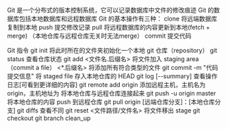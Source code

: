Git 是一个分布式的版本控制系统，它可以记录数据库中文件的修改痕迹
Git 的数据库包括本地数据库和远程数据库
Git 的基本操作有三种：
    clone 将远端数据库复制到本地
    push  提交修改记录
    pull  将远程数据库的内容更新到本地(fetch + merge) （本地仓库与远程仓库无关时无法merge）
    commit 提交代码

Git 指令
    git init 将此时所在的文件夹初始化一个本地 git 仓库（repository）
    git status 查看仓库状态
    git add <文件名.后缀名> 将文件加入 staging area（commit a file） <*.后缀名> 将添加所有符合类型的文件
    git commit -m "代码提交信息" 将 staged file 存入本地仓库的 HEAD
    git log [--summary] 查看操作日志[可看到更详细的内容]
    git remote add origin <server>  添加远程主机，主机名为 origin，主机地址为<server> 将本地仓库与远程仓库连接起来
    git push -u origin master 将本地仓库的内容 push 到远程仓库
    git pull origin [远端仓库分支]：[本地仓库分支]
    git diffs 查看不同
    git reset <文件路径/文件名> 将文件移出 stage
    git checkout
    git branch clean_up
